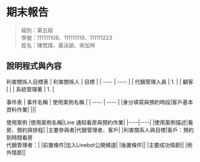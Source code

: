 # 期末報告
>
>組別：第五組
><br />
>學號：111111108、111111119、111111223
><br />
>姓名：陳梵煒、黃泳諭、宋加祥
><br />


## 說明程式與內容

利害關係人目標表
|  利害關係人  | 目標 |
| ---- | ---- |
| 代銷管理人員 | 1. |
| 顧客 |  |
| 系統管理著 | 1. |

事件表
| 事件名稱 | 使用案例名稱 |
| ---- | ---- |
|身分填寫與預約時段|客戶基本資料作業|
|||

使用案例
|使用案例名稱|Line 通知看房與預約作業|
|----|----|
|使用案例描述|看房、預約與排程|
|主要參與者|代銷管理者、客戶|
|利害關系人與目標|客戶：預約到時間看房 </br> 代銷管理者：|
|前置條件|加入Linebot公開頻道|
|後置條件||
|主要成功情節||
|例外情節||

